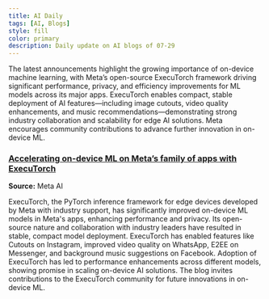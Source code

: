 ```yaml
---
title: AI Daily
tags: [AI, Blogs]
style: fill
color: primary
description: Daily update on AI blogs of 07-29
---
```


The latest announcements highlight the growing importance of on-device machine learning, with Meta’s open-source ExecuTorch framework driving significant performance, privacy, and efficiency improvements for ML models across its major apps. ExecuTorch enables compact, stable deployment of AI features—including image cutouts, video quality enhancements, and music recommendations—demonstrating strong industry collaboration and scalability for edge AI solutions. Meta encourages community contributions to advance further innovation in on-device ML.

### [Accelerating on-device ML on Meta’s family of apps with ExecuTorch](https://engineering.fb.com/2025/07/28/android/executorch-on-device-ml-meta-family-of-apps/)
**Source:** Meta AI

ExecuTorch, the PyTorch inference framework for edge devices developed by Meta with industry support, has significantly improved on-device ML models in Meta's apps, enhancing performance and privacy. Its open-source nature and collaboration with industry leaders have resulted in stable, compact model deployment. ExecuTorch has enabled features like Cutouts on Instagram, improved video quality on WhatsApp, E2EE on Messenger, and background music suggestions on Facebook. Adoption of ExecuTorch has led to performance enhancements across different models, showing promise in scaling on-device AI solutions. The blog invites contributions to the ExecuTorch community for future innovations in on-device ML.